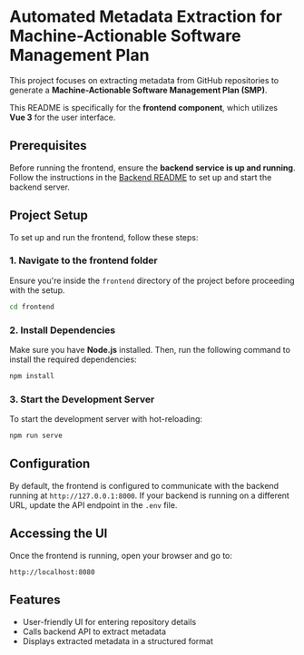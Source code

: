 # Automated Metadata Extraction for Machine-Actionable Software Management Plan

This project focuses on extracting metadata from GitHub repositories to generate a **Machine-Actionable Software Management Plan (SMP)**.

This README is specifically for the **frontend component**, which utilizes **Vue 3** for the user interface.

## Prerequisites
Before running the frontend, ensure the **backend service is up and running**. Follow the instructions in the [Backend README](../backend/README.md) to set up and start the backend server.

## Project Setup
To set up and run the frontend, follow these steps:

### 1. Navigate to the frontend folder
Ensure you're inside the `frontend` directory of the project before proceeding with the setup.

   ```sh
   cd frontend
   ```

### 2. Install Dependencies
Make sure you have **Node.js** installed. Then, run the following command to install the required dependencies:

```sh
npm install
```

### 3. Start the Development Server
To start the development server with hot-reloading:

```sh
npm run serve
```

## Configuration
By default, the frontend is configured to communicate with the backend running at `http://127.0.0.1:8000`. If your backend is running on a different URL, update the API endpoint in the `.env` file.

## Accessing the UI
Once the frontend is running, open your browser and go to:

```
http://localhost:8080
```

## Features
- User-friendly UI for entering repository details
- Calls backend API to extract metadata
- Displays extracted metadata in a structured format



